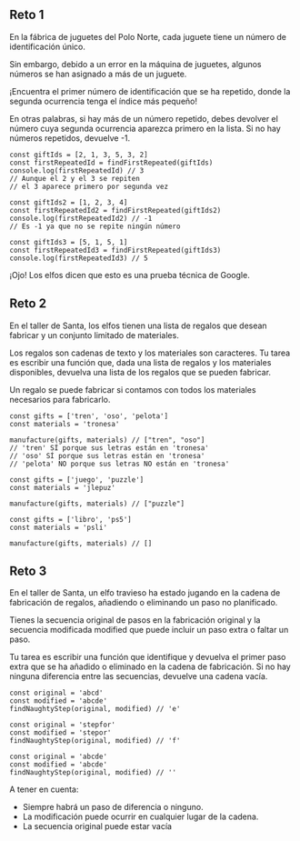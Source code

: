 ## Reto 1

En la fábrica de juguetes del Polo Norte, cada juguete tiene un número de identificación único.

Sin embargo, debido a un error en la máquina de juguetes, algunos números se han asignado a más de un juguete.

¡Encuentra el primer número de identificación que se ha repetido, donde la segunda ocurrencia tenga el índice más pequeño!

En otras palabras, si hay más de un número repetido, debes devolver el número cuya segunda ocurrencia aparezca primero en la lista. Si no hay números repetidos, devuelve -1.

    const giftIds = [2, 1, 3, 5, 3, 2]
    const firstRepeatedId = findFirstRepeated(giftIds)
    console.log(firstRepeatedId) // 3
    // Aunque el 2 y el 3 se repiten
    // el 3 aparece primero por segunda vez
    
    const giftIds2 = [1, 2, 3, 4]
    const firstRepeatedId2 = findFirstRepeated(giftIds2)
    console.log(firstRepeatedId2) // -1
    // Es -1 ya que no se repite ningún número
    
    const giftIds3 = [5, 1, 5, 1]
    const firstRepeatedId3 = findFirstRepeated(giftIds3)
    console.log(firstRepeatedId3) // 5

¡Ojo! Los elfos dicen que esto es una prueba técnica de Google.

## Reto 2

En el taller de Santa, los elfos tienen una lista de regalos que desean fabricar y un conjunto limitado de materiales.

Los regalos son cadenas de texto y los materiales son caracteres. Tu tarea es escribir una función que, dada una lista de regalos y los materiales disponibles, devuelva una lista de los regalos que se pueden fabricar.

Un regalo se puede fabricar si contamos con todos los materiales necesarios para fabricarlo.

    const gifts = ['tren', 'oso', 'pelota']
    const materials = 'tronesa'
    
    manufacture(gifts, materials) // ["tren", "oso"]
    // 'tren' SÍ porque sus letras están en 'tronesa'
    // 'oso' SÍ porque sus letras están en 'tronesa'
    // 'pelota' NO porque sus letras NO están en 'tronesa'
    
    const gifts = ['juego', 'puzzle']
    const materials = 'jlepuz'
    
    manufacture(gifts, materials) // ["puzzle"]
    
    const gifts = ['libro', 'ps5']
    const materials = 'psli'
    
    manufacture(gifts, materials) // []


## Reto 3

En el taller de Santa, un elfo travieso ha estado jugando en la cadena de fabricación de regalos, añadiendo o eliminando un paso no planificado.

Tienes la secuencia original de pasos en la fabricación original y la secuencia modificada modified que puede incluir un paso extra o faltar un paso.

Tu tarea es escribir una función que identifique y devuelva el primer paso extra que se ha añadido o eliminado en la cadena de fabricación. Si no hay ninguna diferencia entre las secuencias, devuelve una cadena vacía.

    const original = 'abcd'
    const modified = 'abcde'
    findNaughtyStep(original, modified) // 'e'
    
    const original = 'stepfor'
    const modified = 'stepor'
    findNaughtyStep(original, modified) // 'f'
    
    const original = 'abcde'
    const modified = 'abcde'
    findNaughtyStep(original, modified) // ''

A tener en cuenta:

- Siempre habrá un paso de diferencia o ninguno.
- La modificación puede ocurrir en cualquier lugar de la cadena.
- La secuencia original puede estar vacía
